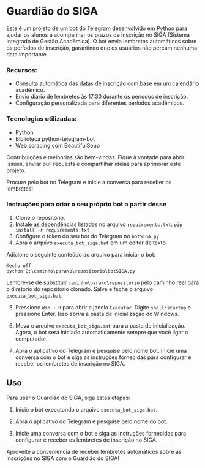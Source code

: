 # Guardião do SIGA

Este é um projeto de um bot do Telegram desenvolvido em Python para ajudar os alunos a acompanhar os prazos de inscrição no SIGA (Sistema Integrado de Gestão Acadêmica). O bot envia lembretes automáticos sobre os períodos de inscrição, garantindo que os usuários não percam nenhuma data importante.

### Recursos:
- Consulta automática das datas de inscrição com base em um calendário acadêmico.
- Envio diário de lembretes às 17:30 durante os períodos de inscrição.
- Configuração personalizada para diferentes períodos acadêmicos.

### Tecnologias utilizadas:
- Python
- Biblioteca python-telegram-bot
- Web scraping com BeautifulSoup

Contribuições e melhorias são bem-vindas. Fique à vontade para abrir issues, enviar pull requests e compartilhar ideias para aprimorar este projeto.

Procure pelo bot no Telegram e inicie a conversa para receber os lembretes!

### Instruções para criar o seu próprio bot a partir desse
1. Clone o repositório.
2. Instale as dependências listadas no arquivo `requirements.txt`: `pip install -r requirements.txt`
3. Configure o token do seu bot do Telegram no `botSIGA.py`
4. Abra o arquivo `executa_bot_siga.bat` em um editor de texto.

Adicione o seguinte conteúdo ao arquivo para iniciar o bot:
```
@echo off
python C:\caminho\para\o\repositorio\botSIGA.py
```
Lembre-se de substituir `caminho\para\o\repositorio` pelo caminho real para o diretório do repositório clonado.
Salve e feche o arquivo `executa_bot_siga.bat`.

5. Pressione `Win + R` para abrir a janela `Executar`. Digite `shell:startup` e pressione Enter. Isso abrirá a pasta de inicialização do Windows.

6. Mova o arquivo `executa_bot_siga.bat` para a pasta de inicialização. Agora, o bot será iniciado automaticamente sempre que você ligar o computador.

7. Abra o aplicativo do Telegram e pesquise pelo nome bot. Inicie uma conversa com o bot e siga as instruções fornecidas para configurar e receber os lembretes de inscrição no SIGA.
   

## Uso

Para usar o Guardião do SIGA, siga estas etapas:

1. Inicie o bot executando o arquivo `executa_bot_siga.bat`.

2. Abra o aplicativo do Telegram e pesquise pelo nome do bot.

3. Inicie uma conversa com o bot e siga as instruções fornecidas para configurar e receber os lembretes de inscrição no SIGA.

Aproveite a conveniência de receber lembretes automáticos sobre as inscrições no SIGA com o Guardião do SIGA!
